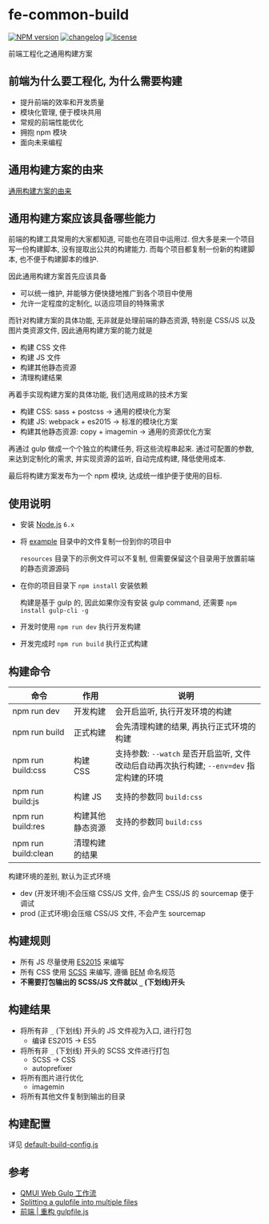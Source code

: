 # fe-common-build

[![NPM version][npm-image]][npm-url] [![changelog][changelog-image]][changelog-url] [![license][license-image]][license-url]

[npm-image]: https://img.shields.io/npm/v/fe-common-build.svg?style=flat-square
[npm-url]: https://npmjs.org/package/fe-common-build
[license-image]: https://img.shields.io/badge/License-MIT-blue.svg?style=flat-square
[license-url]: https://github.com/ufologist/fe-common-build/blob/master/LICENSE
[changelog-image]: https://img.shields.io/badge/CHANGE-LOG-blue.svg?style=flat-square
[changelog-url]: https://github.com/ufologist/fe-common-build/blob/master/CHANGELOG.md

前端工程化之通用构建方案

## 前端为什么要工程化, 为什么需要构建

* 提升前端的效率和开发质量
* 模块化管理, 便于模块共用
* 常规的前端性能优化
* 拥抱 npm 模块
* 面向未来编程

## 通用构建方案的由来

[通用构建方案的由来](https://github.com/ufologist/fe-common-build/tree/master/context.md)

## 通用构建方案应该具备哪些能力

前端的构建工具常用的大家都知道, 可能也在项目中运用过. 但大多是来一个项目写一份构建脚本, 没有提取出公共的构建能力. 而每个项目都复制一份新的构建脚本, 也不便于构建脚本的维护.

因此通用构建方案首先应该具备
* 可以统一维护, 并能够方便快捷地推广到各个项目中使用
* 允许一定程度的定制化, 以适应项目的特殊需求

而针对构建方案的具体功能, 无非就是处理前端的静态资源, 特别是 CSS/JS 以及图片类资源文件, 因此通用构建方案的能力就是
* 构建 CSS 文件
* 构建 JS 文件
* 构建其他静态资源
* 清理构建结果

再着手实现构建方案的具体功能, 我们选用成熟的技术方案
* 构建 CSS: sass + postcss -> 通用的模块化方案
* 构建 JS: webpack + es2015 -> 标准的模块化方案
* 构建其他静态资源: copy + imagemin -> 通用的资源优化方案

再通过 gulp 做成一个个独立的构建任务, 将这些流程串起来. 通过可配置的参数, 来达到定制化的需求, 并实现资源的监听, 自动完成构建, 降低使用成本. 

最后将构建方案发布为一个 npm 模块, 达成统一维护便于使用的目标.

## 使用说明

* 安装 [Node.js](http://nodejs.org/) `6.x`
* 将 [example](https://github.com/ufologist/fe-common-build/tree/master/example) 目录中的文件复制一份到你的项目中

  `resources` 目录下的示例文件可以不复制, 但需要保留这个目录用于放置前端的静态资源源码
* 在你的项目目录下 `npm install`  安装依赖

  构建是基于 gulp 的, 因此如果你没有安装 gulp command, 还需要 `npm install gulp-cli -g`
* 开发时使用 `npm run dev` 执行开发构建
* 开发完成时 `npm run build` 执行正式构建

## 构建命令

| 命令                | 作用 | 说明 |
|---------------------|------|------|
| npm run dev         | 开发构建     |  会开启监听, 执行开发环境的构建    |
| npm run build       | 正式构建    |  会先清理构建的结果, 再执行正式环境的构建    |
| npm run build:css   | 构建 CSS     | 支持参数: `--watch` 是否开启监听, 文件改动后自动再次执行构建; `--env=dev` 指定构建的环境  |
| npm run build:js    | 构建 JS     | 支持的参数同 `build:css`   |
| npm run build:res   | 构建其他静态资源     |  支持的参数同 `build:css`    |
| npm run build:clean | 清理构建的结果    |      |

构建环境的差别, 默认为正式环境
* dev (开发环境)不会压缩 CSS/JS 文件, 会产生 CSS/JS 的 sourcemap 便于调试
* prod (正式环境)会压缩 CSS/JS 文件, 不会产生 sourcemap

## 构建规则

* 所有 JS 尽量使用 [ES2015](http://babeljs.io/learn-es2015/) 来编写
* 所有 CSS 使用 [SCSS](http://sass-lang.com/guide) 来编写, 遵循 [BEM](http://getbem.com/naming/) 命名规范
* **不需要打包输出的 SCSS/JS 文件就以 `_` (下划线)开头**

## 构建结果

* 将所有非 `_` (下划线) 开头的 JS 文件视为入口, 进行打包
  * 编译 ES2015 -> ES5
* 将所有非 `_` (下划线) 开头的 SCSS 文件进行打包
  * SCSS -> CSS
  * autoprefixer
* 将所有图片进行优化
  * imagemin
* 将所有其他文件复制到输出的目录

## 构建配置

详见 [default-build-config.js](https://github.com/ufologist/fe-common-build/tree/master/default-build-config.js)

## 参考

* [QMUI Web Gulp 工作流](https://github.com/QMUI/QMUI_Web/blob/master/gulpfile.js)
* [Splitting a gulpfile into multiple files](http://macr.ae/article/splitting-gulpfile-multiple-files.html)
* [前端 | 重构 gulpfile.js](https://segmentfault.com/a/1190000002880177)